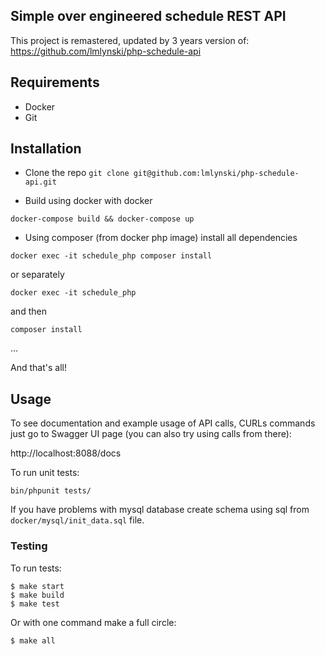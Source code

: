 ## Simple over engineered schedule REST API

This project is remastered, updated by 3 years version of: https://github.com/lmlynski/php-schedule-api

## Requirements

* Docker
* Git

## Installation

* Clone the repo `git clone git@github.com:lmlynski/php-schedule-api.git`

* Build using docker with docker

`docker-compose build && docker-compose up`

* Using composer (from docker php image) install all dependencies

`docker exec -it schedule_php composer install`

or separately

`docker exec -it schedule_php`

and then

`composer install`

...

And that's all!

## Usage

To see documentation and example usage of API calls, CURLs commands just go to Swagger UI page (you can also try using calls from there):

http://localhost:8088/docs

To run unit tests:

`bin/phpunit tests/`

If you have problems with mysql database create schema using sql from `docker/mysql/init_data.sql` file.

### Testing

To run tests:

```
$ make start
$ make build
$ make test
```

Or with one command make a full circle:

```
$ make all
```
